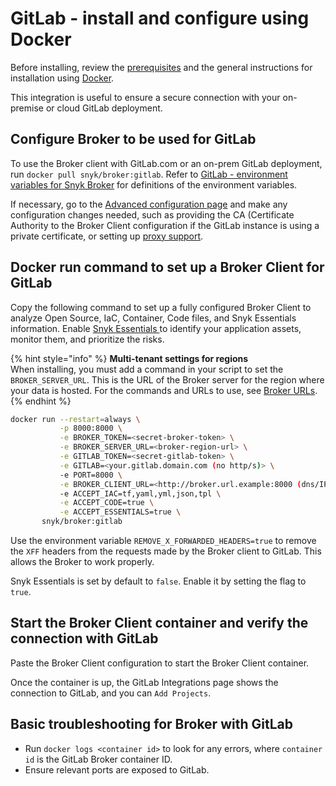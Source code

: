 # GitLab - install and configure using Docker

Before installing, review the [prerequisites](../../../../../../enterprise-setup/snyk-broker/classic-broker/install-and-configure-snyk-broker/gitlab-prerequisites-and-steps-to-install-and-configure-broker/) and the general instructions for installation using [Docker](../../../../../../enterprise-setup/snyk-broker/classic-broker/install-and-configure-snyk-broker/install-and-configure-broker-using-docker.md).

This integration is useful to ensure a secure connection with your on-premise or cloud GitLab deployment.

## Configure Broker to be used for GitLab

To use the Broker client with GitLab.com or an on-prem GitLab deployment, run `docker pull snyk/broker:gitlab`. Refer to [GitLab - environment variables for Snyk Broker](gitlab-environment-variables-for-snyk-broker.md) for definitions of the environment variables.

If necessary, go to the  [Advanced configuration page](../advanced-configuration-for-snyk-broker-docker-installation/) and make any configuration changes needed, such as providing the CA (Certificate Authority to the Broker Client configuration if the GitLab instance is using a private certificate, or setting up [proxy support](../advanced-configuration-for-snyk-broker-docker-installation/proxy-support-with-docker.md).

## Docker run command to set up a Broker Client for GitLab

Copy the following command to set up a fully configured Broker Client to analyze Open Source, IaC, Container, Code files, and Snyk Essentials information. Enable [Snyk Essentials ](../../../../../../scan-with-snyk/snyk-essentials.md)to identify your application assets, monitor them, and prioritize the risks.

{% hint style="info" %}
**Multi-tenant settings for regions**\
When installing, you must add a command in your script to set the `BROKER_SERVER_URL`. This is the URL of the Broker server for the region where your data is hosted. For the commands and URLs to use, see [Broker URLs](../../../../../../snyk-data-and-governance/regional-hosting-and-data-residency.md#broker-server-urls).
{% endhint %}

```bash
docker run --restart=always \
           -p 8000:8000 \
           -e BROKER_TOKEN=<secret-broker-token> \
           -e BROKER_SERVER_URL=<broker-region-url> \
           -e GITLAB_TOKEN=<secret-gitlab-token> \
           -e GITLAB=<your.gitlab.domain.com (no http/s)> \
           -e PORT=8000 \
           -e BROKER_CLIENT_URL=<http://broker.url.example:8000 (dns/IP:port)> \
           -e ACCEPT_IAC=tf,yaml,yml,json,tpl \
           -e ACCEPT_CODE=true \
           -e ACCEPT_ESSENTIALS=true \
       snyk/broker:gitlab
```

Use the environment variable `REMOVE_X_FORWARDED_HEADERS=true` to remove the `XFF` headers from the requests made by the Broker client to GitLab. This allows the Broker to work properly.

Snyk Essentials is set by default to `false`. Enable it by setting the flag to `true`.

## Start the Broker Client container and verify the connection with GitLab

Paste the Broker Client configuration to start the Broker Client container.

Once the container is up, the GitLab Integrations page shows the connection to GitLab, and you can `Add Projects`.

## Basic troubleshooting for Broker with GitLab

* Run `docker logs <container id>` to look for any errors, where `container id` is the GitLab Broker container ID.
* Ensure relevant ports are exposed to GitLab.
